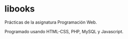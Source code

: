 # libooks
Prácticas de la asignatura Programación Web.

Programado usando HTML-CSS, PHP, MySQL y Javascript.
